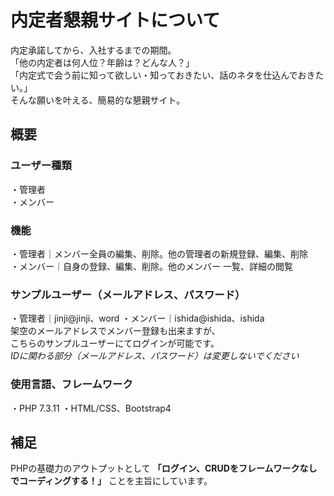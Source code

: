 # 内定者懇親サイトについて  
内定承諾してから、入社するまでの期間。  
「他の内定者は何人位？年齢は？どんな人？」  
「内定式で会う前に知って欲しい・知っておきたい、話のネタを仕込んでおきたい。」  
そんな願いを叶える、簡易的な懇親サイト。    

## 概要  
### ユーザー種類  
・管理者  
・メンバー 
### 機能  
・管理者｜メンバー全員の編集、削除。他の管理者の新規登録、編集、削除  
・メンバー｜自身の登録、編集、削除。他のメンバー 一覧、詳細の閲覧 
### サンプルユーザー（メールアドレス、パスワード） 
・管理者｜jinji@jinji、word 
・メンバー｜ishida@ishida、ishida  
架空のメールアドレスでメンバー登録も出来ますが、  
こちらのサンプルユーザーにてログインが可能です。  
*IDに関わる部分（メールアドレス、パスワード）は変更しないでください*  
### 使用言語、フレームワーク  
・PHP 7.3.11 
・HTML/CSS、Bootstrap4    

## 補足 
PHPの基礎力のアウトプットとして 
**「ログイン、CRUDをフレームワークなしでコーディングする！」** 
ことを主旨にしています。  
